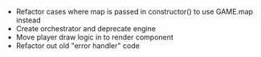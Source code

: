 - Refactor cases where map is passed in constructor() to use GAME.map instead
- Create orchestrator and deprecate engine
- Move player draw logic in to render component
- Refactor out old "error handler" code